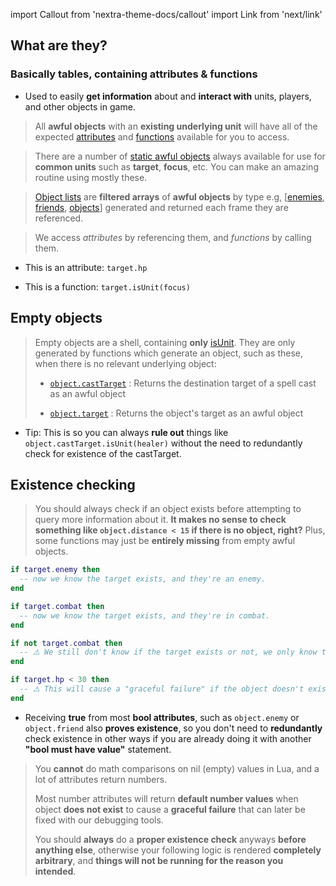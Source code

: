 import Callout from 'nextra-theme-docs/callout'
import Link from 'next/link'

## What are they?

### Basically tables, containing attributes & functions

- Used to easily **get information** about and **interact with** units, players, and other objects in game.

> All **awful objects** with an **existing underlying unit** will have all of the expected [attributes](object-attributes.md) and [functions](object-functions.md) available for you to access.

> There are a number of [static awful objects](/static-objects.md) always available for use for **common units** such as **target**, **focus**, etc. You can make an amazing routine using mostly these.

> [Object lists](object-lists.md) are **filtered arrays** of **awful objects** by type e.g, [[enemies](/object-lists.md?id=enemies), [friends](/object-lists.md?id=friends), [objects](/object-lists.md?id=objects)] generated and returned each frame they are referenced.

> We access _attributes_ by referencing them, and _functions_ by calling them.

- This is an attribute: `target.hp`

- This is a function: `target.isUnit(focus)`

## Empty objects

> Empty objects are a shell, containing **only** [isUnit](/object-functions?id=isUnit). They are only generated by functions which generate an object, such as these, when there is no relevant underlying object:
>
> - [`object.castTarget`](/object-attributes?id=casttarget) : Returns the destination target of a spell cast as an awful object
>
> - [`object.target`](/object-attributes.md?id=target) : Returns the object's target as an awful object

- Tip: This is so you can always **rule out** things like `object.castTarget.isUnit(healer)` without the need to redundantly check for existence of the castTarget.

## Existence checking

> You should always check if an object exists before attempting to query more information about it. **It makes no sense to check something like `object.distance < 15` if there is no object, right?** Plus, some functions may just be **entirely missing** from empty awful objects.

```lua
if target.enemy then
  -- now we know the target exists, and they're an enemy.
end

if target.combat then
  -- now we know the target exists, and they're in combat.
end

if not target.combat then
  -- ⚠️ We still don't know if the target exists or not, we only know that if they do exist, they aren't in combat. ⚠️
end

if target.hp < 30 then
  -- ⚠️ This will cause a "graceful failure" if the object doesn't exist. It won't break your routine, but the code here may or may not run, based on the comparison type. What we know for sure is it's not working as we intended! ⚠️
end
```

- Receiving **true** from most **bool attributes**, such as `object.enemy` or `object.friend` also **proves existence**, so you don't need to **redundantly** check existence in other ways if you are already doing it with another **"bool must have value"** statement.

> You **cannot** do math comparisons on nil (empty) values in Lua, and a lot of attributes return numbers.
>
> Most number attributes will return **default number values** when object **does not exist** to cause a **graceful failure** that can later be fixed with our debugging tools.
>
> You should **always** do a **proper existence check** anyways **before anything else**, otherwise your following logic is rendered **completely arbitrary**, and **things will not be running for the reason you intended**.
